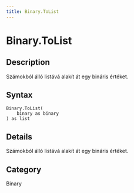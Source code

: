 ```yaml
---
title: Binary.ToList
---
```


# Binary.ToList


## Description

Számokból álló listává alakít át egy bináris értéket.


## Syntax

```powerquery
Binary.ToList(
    binary as binary
) as list
```


## Details

Számokból álló listává alakít át egy bináris értéket.



## Category
Binary
